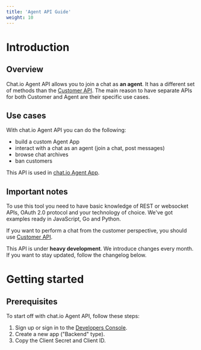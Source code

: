 ```yaml
---
title: 'Agent API Guide'
weight: 10
---
```


# Introduction

## Overview

Chat.io Agent API allows you to join a chat as **an agent**. It has a different set of methods than the [Customer API](/docs/customer-api). The main reason to have separate APIs for both Customer and Agent are their specific use cases.

## Use cases

With chat.io Agent API you can do the following:

- build a custom Agent App
- interact with a chat as an agent (join a chat, post messages)
- browse chat archives
- ban customers

This API is used in [chat.io Agent App](https://app.chat.io/).

## Important notes

To use this tool you need to have basic knowledge of REST or websocket APIs, OAuth 2.0 protocol and your technology of choice. We've got examples ready in JavaScript, Go and Python.

If you want to perform a chat from the customer perspective, you should use [Customer API](/docs/customer-api).

<div class="callout type-warning">This API is under <strong>heavy development</strong>. We introduce changes every month. If you want to stay updated, follow the changelog below.</div>

# Getting started

## Prerequisites

To start off with chat.io Agent API, follow these steps:

1. Sign up or sign in to the [Developers Console](https://console.chat.io/).
2. Create a new app ("Backend" type).
3. Copy the Client Secret and Client ID.

<!--
## Working example

>_I've prepared the workspace. What do I need to do, to see it running?_

There is a ready-to-use example... To see the online demo... Do X to see it working...

# Basic usage

>_Now, once I saw it in action, I want to see more._

## Extended example

>_What else can I do with this tool?_

To better understand the power of this tool, check out following guides. To explore all of the functionalites, go to the API reference...

### Guide on creating

...

### Using this tool to

...

### Guide on preparing

...

# Advanced usage

>_I've already worked with this tool. I've mastered its basic use case. I want more._

## Advanced example
>_What are the most advanced / complex / hard use cases of this tool?_

Although this tool is dedicated to... we've seen people successfully using it to... To find out the advanced use cases, check this guides below.

### Guide on building your own

...

### Creating X from the ground up

...

## How it works
>_How this tool works internally? Can I modify or extend this tools' functionalities?_

If you want to tailor this tool for your very specific use case...

# Help and Support

>_I still have some questions. I've scrolled here impatiently. Where should I go?_

## Feedback

>_I ~hate~ love this tool! Where can I leave some feedback?_

The best way to leave the feedback is... We're always open for changes... Let us know if...

## Contributing

>_How can I help to improve this tool?_

If you want to help us out...

# API reference

>_I'm here every day for the last week. Just let me know what this method does._

## Methods, Callbacks, Objects definitions

>_I expect here to see the full technical index of all methods, callbacks and objects._

-->
